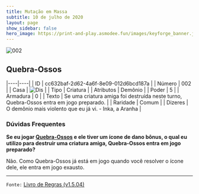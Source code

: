 ```yaml
---
title: Mutação em Massa
subtitle: 10 de julho de 2020
layout: page
show_sidebar: false
hero_image: https://print-and-play.asmodee.fun/images/keyforge_banner.jpg
---
```


![002](https://cdn.keyforgegame.com/media/card_front/pt/479_002_42CHM7367XV_pt.png)

## Quebra-Ossos

|----|----|
| ID | cc632baf-2d62-4a6f-8e09-012d6bcd187a |
| Número | 002 |
| Casa | ![Dis](https://archonarcana.com/images/thumb/e/e8/Dis.png/22px-Dis.png "Dis") |
| Tipo | Criatura |
| Atributos | Demônio |
| Poder | 5 |
| Armadura | 0 |
| Texto | Se uma criatura amiga foi destruída neste turno, Quebra-Ossos entra em jogo preparado. |
| Raridade | Comum |
| Dizeres | O demônio mais violento que eu já vi.   - Inka, a Aranha |

### Dúvidas Frequentes

**Se eu jogar [Quebra-Ossos](/mm/002) e ele tiver um ícone de dano
bônus, o qual eu utilizo para destruir uma criatura amiga, Quebra-Ossos entra em jogo preparado?**

Não. Como Quebra-Ossos já está em jogo quando você resolver o ícone
dele, ele entra em jogo exausto.

<hr/>

`Fonte:` [Livro de Regras (v1.5.04)](https://drive.google.com/open?id=14pM1J8ZR_4hZbGFZt-ArQdAGsHCPEQdE)
